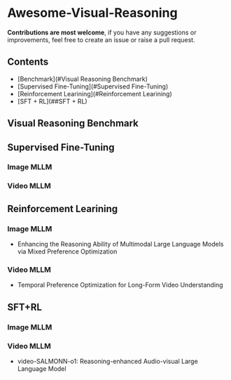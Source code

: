 # Awesome-Visual-Reasoning

**Contributions are most welcome**, if you have any suggestions or improvements, feel free to create an issue or raise a pull request.

## Contents
 - [Benchmark](#Visual Reasoning Benchmark)
 - [Supervised Fine-Tuning](#Supervised Fine-Tuning)
 - [Reinforcement Learining](#Reinforcement Learining)
 - [SFT + RL](##SFT + RL)


## Visual Reasoning Benchmark

## Supervised Fine-Tuning
### Image MLLM

### Video MLLM

## Reinforcement Learining

### Image MLLM

- Enhancing the Reasoning Ability of Multimodal Large Language Models via Mixed Preference Optimization

### Video MLLM

- Temporal Preference Optimization for Long-Form Video Understanding
## SFT+RL

### Image MLLM

### Video MLLM

- video-SALMONN-o1: Reasoning-enhanced Audio-visual Large Language Model
